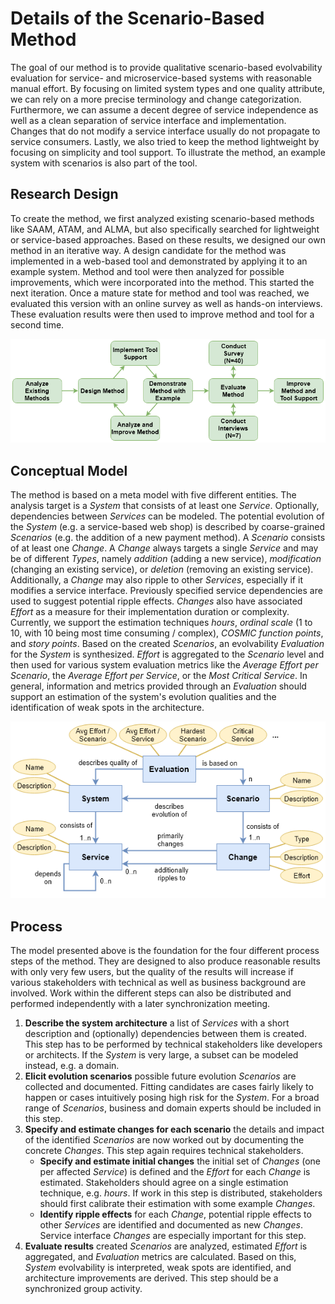 # Details of the Scenario-Based Method

The goal of our method is to provide qualitative scenario-based evolvability evaluation for service- and microservice-based systems with reasonable manual effort. By focusing on limited system types and one quality attribute, we can rely on a more precise terminology and change categorization. Furthermore, we can assume a decent degree of service independence as well as a clean separation of service interface and implementation. Changes that do not modify a service interface usually do not propagate to service consumers. Lastly, we also tried to keep the method lightweight by focusing on simplicity and tool support. To illustrate the method, an example system with scenarios is also part of the tool.

## Research Design

To create the method, we first analyzed existing scenario-based methods like SAAM, ATAM, and ALMA, but also specifically searched for lightweight or service-based approaches. Based on these results, we designed our own method in an iterative way. A design candidate for the method was implemented in a web-based tool and demonstrated by applying it to an example system. Method and tool were then analyzed for possible improvements, which were incorporated into the method. This started the next iteration. Once a mature state for method and tool was reached, we evaluated this version with an online survey as well as hands-on interviews. These evaluation results were then used to improve method and tool for a second time.

![Research Process](img/research-process.png)

## Conceptual Model

The method is based on a meta model with five different entities. The analysis target is a _System_ that consists of at least one _Service_. Optionally, dependencies between _Services_ can be modeled. The potential evolution of the _System_ (e.g. a service-based web shop) is described by coarse-grained _Scenarios_ (e.g. the addition of a new payment method). A _Scenario_ consists of at least one _Change_. A _Change_ always targets a single _Service_ and may be of different _Types_, namely _addition_ (adding a new service), _modification_ (changing an existing service), or _deletion_ (removing an existing service). Additionally, a _Change_ may also ripple to other _Services_, especially if it modifies a service interface. Previously specified service dependencies are used to suggest potential ripple effects. _Changes_ also have associated _Effort_ as a measure for their implementation duration or complexity. Currently, we support the estimation techniques _hours_, _ordinal scale_ (1 to 10, with 10 being most time consuming / complex), _COSMIC function points_, and _story points_. Based on the created _Scenarios_, an evolvability _Evaluation_ for the _System_ is synthesized. _Effort_ is aggregated to the _Scenario_ level and then used for various system evaluation metrics like the _Average Effort per Scenario_, the _Average Effort per Service_, or the _Most Critical Service_. In general, information and metrics provided through an _Evaluation_ should support an estimation of the system's evolution qualities and the identification of weak spots in the architecture.

![Domain Model](img/meta-model.png)

## Process

The model presented above is the foundation for the four different process steps of the method. They are designed to also produce reasonable results with only very few users, but the quality of the results will increase if various stakeholders with technical as well as business background are involved. Work within the different steps can also be distributed and performed independently with a later synchronization meeting.

1. **Describe the system architecture** a list of _Services_ with a short description and (optionally) dependencies between them is created. This step has to be performed by technical stakeholders like developers or architects. If the _System_ is very large, a subset can be modeled instead, e.g. a domain.
2. **Elicit evolution scenarios** possible future evolution _Scenarios_ are collected and documented. Fitting candidates are cases fairly likely to happen or cases intuitively posing high risk for the _System_. For a broad range of _Scenarios_, business and domain experts should be included in this step.
3. **Specify and estimate changes for each scenario** the details and impact of the identified _Scenarios_ are now worked out by documenting the concrete _Changes_. This step again requires technical stakeholders.
    - **Specify and estimate initial changes** the initial set of _Changes_ (one per affected _Service_) is defined and the _Effort_ for each _Change_ is estimated. Stakeholders should agree on a single estimation technique, e.g. _hours_. If work in this step is distributed, stakeholders should first calibrate their estimation with some example _Changes_.
    - **Identify ripple effects** for each _Change_, potential ripple effects to other _Services_ are identified and documented as new _Changes_. Service interface _Changes_ are especially important for this step.
4. **Evaluate results** created _Scenarios_ are analyzed, estimated _Effort_ is aggregated, and _Evaluation_ metrics are calculated. Based on this, _System_ evolvability is interpreted, weak spots are identified, and architecture improvements are derived. This step should be a synchronized group activity.
